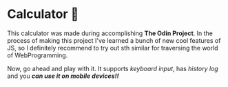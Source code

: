 # Calculator :ghost:
This calculator was made during accomplishing **The Odin Project**. In the process of making this project I've learned a bunch of new cool features of JS, so I definitely recommend to try out sth similar for traversing the world of WebProgramming.

Now, go ahead and play with it. It supports *keyboard input*, has *history log* and you ***can use it on mobile devices!!***